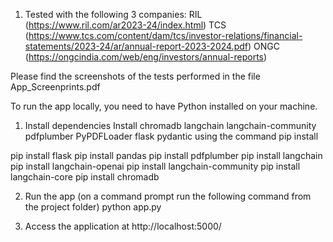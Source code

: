 1. Tested with the following 3 companies:
   RIL (https://www.ril.com/ar2023-24/index.html)
   TCS (https://www.tcs.com/content/dam/tcs/investor-relations/financial-statements/2023-24/ar/annual-report-2023-2024.pdf)
   ONGC (https://ongcindia.com/web/eng/investors/annual-reports)

Please find the screenshots of the tests performed in the file App_Screenprints.pdf

To run the app locally, you need to have Python installed on your machine.
1. Install dependencies
Install chromadb langchain langchain-community pdfplumber PyPDFLoader flask pydantic using the command
pip install <dependency-name>

pip install flask
pip install pandas
pip install pdfplumber
pip install langchain
pip install langchain-openai
pip install langchain-community
pip install langchain-core
pip install chromadb

2. Run the app (on a command prompt run the following command from the project folder)
python app.py


3. Access the application at http://localhost:5000/